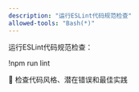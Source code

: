 ```yaml
---
description: "运行ESLint代码规范检查"
allowed-tools: "Bash(*)"
---
```


运行ESLint代码规范检查：

!npm run lint

🔧 检查代码风格、潜在错误和最佳实践